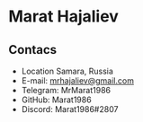 # Marat Hajaliev
## Contacs
* Location Samara, Russia
* E-mail: mrhajaliev@gmail.com
* Telegram: MrMarat1986
* GitHub: Marat1986
* Discord: Marat1986#2807